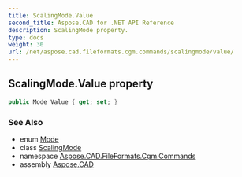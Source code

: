 ```yaml
---
title: ScalingMode.Value
second_title: Aspose.CAD for .NET API Reference
description: ScalingMode property. 
type: docs
weight: 30
url: /net/aspose.cad.fileformats.cgm.commands/scalingmode/value/
---
```

## ScalingMode.Value property

```csharp
public Mode Value { get; set; }
```

### See Also

* enum [Mode](../../scalingmode.mode/)
* class [ScalingMode](../)
* namespace [Aspose.CAD.FileFormats.Cgm.Commands](../../scalingmode/)
* assembly [Aspose.CAD](../../../)


